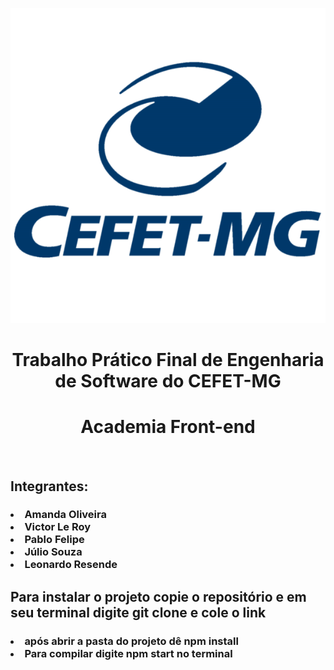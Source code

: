 <center>
  
![](./src/logo-cefet.png)

</center>
  <h1 align="center">Trabalho Prático Final de Engenharia de Software do CEFET-MG  </h1>
  <h1 align="center"> Academia Front-end</h1>
<br />
<h2> Integrantes:</h2>

<h3>
<li>Amanda Oliveira </li>
<li>Victor Le Roy </li>
<li>Pablo Felipe</li>
<li>Júlio Souza</li>
<li>Leonardo Resende</li>
</h3>

<h2>Para instalar o projeto copie o repositório e em seu terminal digite git clone e cole o link</h2>
<h3>
<li> após abrir a pasta do projeto dê npm install </li>
<li> Para compilar digite npm start no terminal</li>
</h3>
